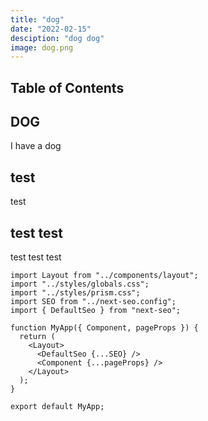 ```yaml
---
title: "dog"
date: "2022-02-15"
desciption: "dog dog"
image: dog.png
---
```


## Table of Contents

## DOG

I have a dog

## test

test

## test test

test test test

```js[class="line-numbers"]
import Layout from "../components/layout";
import "../styles/globals.css";
import "../styles/prism.css";
import SEO from "../next-seo.config";
import { DefaultSeo } from "next-seo";

function MyApp({ Component, pageProps }) {
  return (
    <Layout>
      <DefaultSeo {...SEO} />
      <Component {...pageProps} />
    </Layout>
  );
}

export default MyApp;
```
